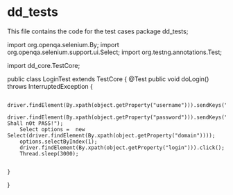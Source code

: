 # dd_tests
This file contains the code for the test cases
package dd_tests;

import org.openqa.selenium.By;
import org.openqa.selenium.support.ui.Select;
import org.testng.annotations.Test;

import dd_core.TestCore;

public class LoginTest extends TestCore
{
    @Test
	public void doLogin() throws InterruptedException
	{
		
		driver.findElement(By.xpath(object.getProperty("username"))).sendKeys("superadmin");
		driver.findElement(By.xpath(object.getProperty("password"))).sendKeys("U Shall n0t PASS!");
		Select options =  new Select(driver.findElement(By.xpath(object.getProperty("domain"))));
        options.selectByIndex(1);
        driver.findElement(By.xpath(object.getProperty("login"))).click();
        Thread.sleep(3000);
		
		
	}
	
	
	
	
	
}
